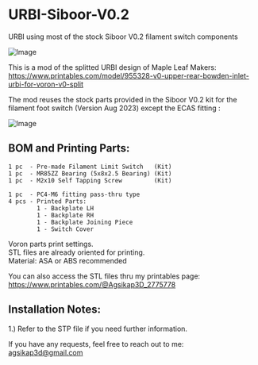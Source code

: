 # URBI-Siboor-V0.2

URBI using most of the stock Siboor V0.2 filament switch components

![Image](https://github.com/user-attachments/assets/1971bdef-e779-420a-b3c1-409b069ddda5)

This is a mod of the splitted URBI design of Maple Leaf Makers:  
https://www.printables.com/model/955328-v0-upper-rear-bowden-inlet-urbi-for-voron-v0-split

The mod reuses the stock parts provided in the Siboor V0.2 kit for the filament foot switch (Version Aug 2023) except the ECAS fitting :  

![Image](https://github.com/user-attachments/assets/97f5e500-aaab-47d4-8490-bd2b061d166f)

## BOM and Printing Parts:  
```
1 pc  - Pre-made Filament Limit Switch   (Kit) 
1 pc  - MR85ZZ Bearing (5x8x2.5 Bearing) (Kit)
1 pc  - M2x10 Self Tapping Screw         (Kit)

1 pc  - PC4-M6 fitting pass-thru type 
4 pcs - Printed Parts:
        1 - Backplate LH
        1 - Backplate RH
        1 - Backplate Joining Piece
        1 - Switch Cover
```
Voron parts print settings.  
STL files are already oriented for printing.   
Material: ASA or ABS recommended

You can also access the STL files thru my printables page:  
https://www.printables.com/@Agsikap3D_2775778

## Installation Notes:
1.) Refer to the STP file if you need further information.

If you have any requests, feel free to reach out to me:  
agsikap3d@gmail.com
